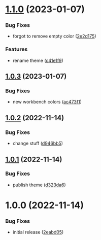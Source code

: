 # [1.1.0](https://github.com/vberlier/mostly-black/compare/v1.0.3...v1.1.0) (2023-01-07)


### Bug Fixes

* forgot to remove empty color ([2e2d175](https://github.com/vberlier/mostly-black/commit/2e2d1756699774f0c04618cb7c9499d7d6cca1a5))


### Features

* rename theme ([c41e1f9](https://github.com/vberlier/mostly-black/commit/c41e1f922f80fcd461ea0b8569148288f896e714))

## [1.0.3](https://github.com/vberlier/mostly-black/compare/v1.0.2...v1.0.3) (2023-01-07)


### Bug Fixes

* new workbench colors ([ac473f1](https://github.com/vberlier/mostly-black/commit/ac473f1b710a03aa10d7cb7fecb9565c75b8284a))

## [1.0.2](https://github.com/vberlier/mostly-black/compare/v1.0.1...v1.0.2) (2022-11-14)


### Bug Fixes

* change stuff ([d946bb5](https://github.com/vberlier/mostly-black/commit/d946bb50b94d8ba61bc37bc5d75fe1daac021f6e))

## [1.0.1](https://github.com/vberlier/mostly-black/compare/v1.0.0...v1.0.1) (2022-11-14)


### Bug Fixes

* publish theme ([d323da6](https://github.com/vberlier/mostly-black/commit/d323da6fe10ff4ac358bd113e76fe8b4ddb71cf5))

# 1.0.0 (2022-11-14)


### Bug Fixes

* initial release ([2eabd05](https://github.com/vberlier/mostly-black/commit/2eabd05fea42748671f97e619d6b897588a69e28))
